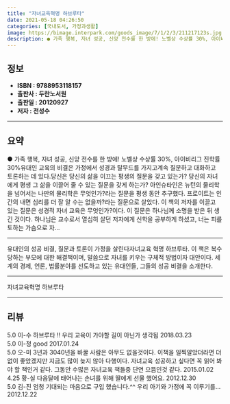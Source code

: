 ```yaml
---
title: "자녀교육혁명 하브루타"
date: 2021-05-18 04:26:50
categories: [국내도서, 가정과생활]
image: https://bimage.interpark.com/goods_image/7/1/2/3/211217123s.jpg
description: ● 가족 행복, 자녀 성공, 신앙 전수를 한 방에! 노벨상 수상률 30%, 아이비리그 진학률 30%유대인 교육의 비결은 가정에서 성경과 탈무드를 가지고계속 질문하고 대화하고 토론하는 데 있다.당신은 당신의 삶을 이끄는 평생의 질문을 갖고 있는가? 당신의 자녀에게 평생 그 삶을 이끌어
---
```


## **정보**

- **ISBN : 9788953118157**
- **출판사 : 두란노서원**
- **출판일 : 20120927**
- **저자 : 전성수**

------



## **요약**

●  가족 행복, 자녀 성공, 신앙 전수를 한 방에! 노벨상 수상률 30%, 아이비리그 진학률 30%유대인 교육의 비결은 가정에서 성경과 탈무드를 가지고계속 질문하고 대화하고 토론하는 데 있다.당신은 당신의 삶을 이끄는 평생의 질문을 갖고 있는가? 당신의 자녀에게 평생 그 삶을 이끌어 줄 수 있는 질문을 갖게 하는가? 아인슈타인은 뉴턴의 물리학을 넘어서는 나만의 물리학은 무엇인가?라는 질문을 평생 동안 추구했다. 프로이트는 인간의 내면 심리를 더 잘 알 수는 없을까?라는 질문으로 살았다. 이 책의 저자를 이끌고 있는 질문은 성경적 자녀 교육은 무엇인가?이다. 이 질문은 하나님께 소명을 받은 뒤 생긴 것이다. 하나님은 교수로서 열심히 살던 저자에게 신학을 공부하게 하셨고, 너는 피를 토하는 가슴으로 자...

------

유대인의 성공 비결, 질문과 토론이 가정을 살린다자녀교육 혁명 하브루타. 이 책은 복수당하는 부모에 대한 해결책이며, 말씀으로 자녀를 키우는 구체적 방법이자 대안이다. 세계의 경제, 언론, 법률분야를 선도하고 있는 유대인들, 그들의 성공 비결을 소개한다.

------


자녀교육혁명 하브루타 

------


## **리뷰** 

5.0 이-수 하브루타 !!  우리 교육이  가야할 길이 아닌가 생각됨 2018.03.23 <br/>5.0 이-정 good 2017.01.24 <br/>5.0 오-미 3년과 3040년을 바꿀 사람은 아무도 없을것이다. 이책을 일찍알았더라면 더없이 좋았겠지만 지금도 많이 늦지 않아 다행이다. 자녀교육 성공하고 싶다면 꼭 읽어 봐야 할 책인거 같다. 그동안 수많은 자녀교육 책들중 단연 으뜸인것 같다. 2015.01.02 <br/>4.25 황-실  다음달에 태어나는 손녀를 위해 딸에게 선물 했어요. 2012.12.30 <br/>5.0 김-진 엄청 기대되는 마음으로 구입 했습니다.^^ 우리 아기와 가정에 꼭 이루기를... 2012.12.22 <br/>